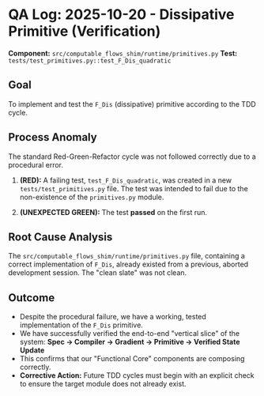 # QA Log: 2025-10-20 - Dissipative Primitive (Verification)

**Component:** `src/computable_flows_shim/runtime/primitives.py`
**Test:** `tests/test_primitives.py::test_F_Dis_quadratic`

## Goal
To implement and test the `F_Dis` (dissipative) primitive according to the TDD cycle.

## Process Anomaly
The standard Red-Green-Refactor cycle was not followed correctly due to a procedural error.

1.  **(RED):** A failing test, `test_F_Dis_quadratic`, was created in a new `tests/test_primitives.py` file. The test was intended to fail due to the non-existence of the `primitives.py` module.

2.  **(UNEXPECTED GREEN):** The test **passed** on the first run.

## Root Cause Analysis
The `src/computable_flows_shim/runtime/primitives.py` file, containing a correct implementation of `F_Dis`, already existed from a previous, aborted development session. The "clean slate" was not clean.

## Outcome
- Despite the procedural failure, we have a working, tested implementation of the `F_Dis` primitive.
- We have successfully verified the end-to-end "vertical slice" of the system:
  **Spec -> Compiler -> Gradient -> Primitive -> Verified State Update**
- This confirms that our "Functional Core" components are composing correctly.
- **Corrective Action:** Future TDD cycles must begin with an explicit check to ensure the target module does not already exist.
